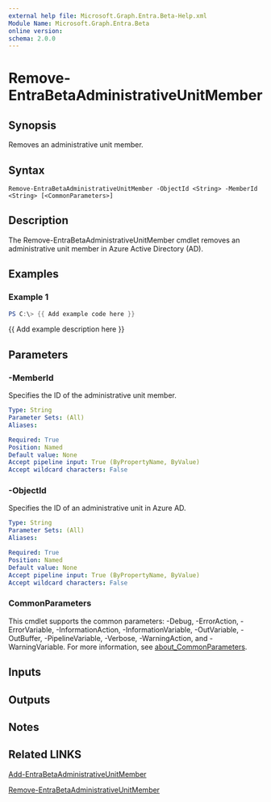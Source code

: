 ```yaml
---
external help file: Microsoft.Graph.Entra.Beta-Help.xml
Module Name: Microsoft.Graph.Entra.Beta
online version:
schema: 2.0.0
---
```


# Remove-EntraBetaAdministrativeUnitMember

## Synopsis
Removes an administrative unit member.

## Syntax

```
Remove-EntraBetaAdministrativeUnitMember -ObjectId <String> -MemberId <String> [<CommonParameters>]
```

## Description
The Remove-EntraBetaAdministrativeUnitMember cmdlet removes an administrative unit member in Azure Active Directory (AD).

## Examples

### Example 1
```powershell
PS C:\> {{ Add example code here }}
```

{{ Add example description here }}

## Parameters


### -MemberId
Specifies the ID of the administrative unit member.

```yaml
Type: String
Parameter Sets: (All)
Aliases:

Required: True
Position: Named
Default value: None
Accept pipeline input: True (ByPropertyName, ByValue)
Accept wildcard characters: False
```

### -ObjectId
Specifies the ID of an administrative unit in Azure AD.

```yaml
Type: String
Parameter Sets: (All)
Aliases:

Required: True
Position: Named
Default value: None
Accept pipeline input: True (ByPropertyName, ByValue)
Accept wildcard characters: False
```

### CommonParameters
This cmdlet supports the common parameters: -Debug, -ErrorAction, -ErrorVariable, -InformationAction, -InformationVariable, -OutVariable, -OutBuffer, -PipelineVariable, -Verbose, -WarningAction, and -WarningVariable. For more information, see [about_CommonParameters](https://go.microsoft.com/fwlink/?LinkID=113216).

## Inputs

## Outputs

## Notes

## Related LINKS

[Add-EntraBetaAdministrativeUnitMember]()

[Remove-EntraBetaAdministrativeUnitMember]()

